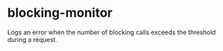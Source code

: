 # blocking-monitor
Logs an error when the number of blocking calls exceeds the threshold during a request.
